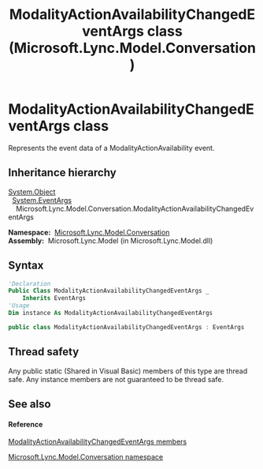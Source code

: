 ﻿---
title: ModalityActionAvailabilityChangedEventArgs class (Microsoft.Lync.Model.Conversation)
TOCTitle: ModalityActionAvailabilityChangedEventArgs class
ms:assetid: T:Microsoft.Lync.Model.Conversation.ModalityActionAvailabilityChangedEventArgs_DI_3_UC_OCS14MrefLyncWPF
ms:mtpsurl: https://msdn.microsoft.com/en-us/library/microsoft.lync.model.conversation.modalityactionavailabilitychangedeventargs_di_3_uc_ocs14mreflyncwpf(v=office.15)
ms:contentKeyID: 48598205
ms.date: 07/28/2014
mtps_version: v=office.15
f1_keywords:
- Microsoft.Lync.Model.Conversation.ModalityActionAvailabilityChangedEventArgs
dev_langs:
- CSharp
- JScript
- VB
- other
---

# ModalityActionAvailabilityChangedEventArgs class

Represents the event data of a ModalityActionAvailability event.

## Inheritance hierarchy

[System.Object](http://msdn2.microsoft.com/en-us/library/e5kfa45b)  
  [System.EventArgs](http://msdn2.microsoft.com/en-us/library/118wxtk3)  
    Microsoft.Lync.Model.Conversation.ModalityActionAvailabilityChangedEventArgs  

**Namespace:**  [Microsoft.Lync.Model.Conversation](microsoft-lync-model-conversation-namespace_2.md)  
**Assembly:**  Microsoft.Lync.Model (in Microsoft.Lync.Model.dll)

## Syntax

``` vb
'Declaration
Public Class ModalityActionAvailabilityChangedEventArgs _
    Inherits EventArgs
'Usage
Dim instance As ModalityActionAvailabilityChangedEventArgs
```

``` csharp
public class ModalityActionAvailabilityChangedEventArgs : EventArgs
```

## Thread safety

Any public static (Shared in Visual Basic) members of this type are thread safe. Any instance members are not guaranteed to be thread safe.

## See also

#### Reference

[ModalityActionAvailabilityChangedEventArgs members](modalityactionavailabilitychangedeventargs-members-microsoft-lync-model-conversation_2.md)

[Microsoft.Lync.Model.Conversation namespace](microsoft-lync-model-conversation-namespace_2.md)


